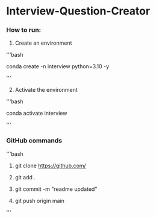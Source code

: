 # Interview-Question-Creator


### How to run:

1. Create an environment

'''bash

conda create -n interview python=3.10 -y

'''


2. Activate the environment

'''bash

conda activate interview

'''


### GitHub commands

'''bash

1. git clone https://github.com/

2. git add .

3. git commit -m "readme updated"

4. git push origin main

'''